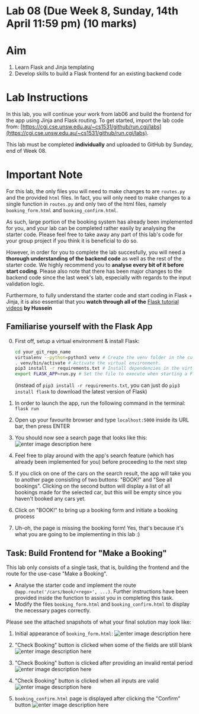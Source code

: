 ﻿# Lab 08 (Due Week 8, Sunday, 14th April 11:59 pm) (10 marks)

# Aim
1. Learn Flask and Jinja templating 
2. Develop skills to build a Flask frontend for an existing backend code

# Lab Instructions

In this lab, you will continue your work from lab06 and build the frontend for the app using Jinja and Flask routing. To get started, import the lab code from: [https://cgi.cse.unsw.edu.au/~cs1531/github/run.cgi/labs](https://cgi.cse.unsw.edu.au/~cs1531/github/run.cgi/labs).

This lab must be completed **individually** and uploaded to GitHub by Sunday, end of Week 08.

# Important Note
For this lab, the only files you will need to make changes to are `routes.py` and the provided `html` files. In fact, you will only need to make changes to a single function in `routes.py` and only two of the html files, namely `booking_form.html` and `booking_confirm.html`.

As such, large portion of the booking system has already been implemented for you, and your lab can be completed rather easily by analysing the starter code. Please feel free to take away any part of this lab's code for your group project if you think it is beneficial to do so.

However, in order for you to complete the lab succesfully, you will need a **thorough understanding of the backend code** as well as the rest of the starter code. We highly recommend you to **analyse every bit of it before start coding**. Please also note that there has been major changes to the backend code since the last week's lab, especially with regards to the input validation logic.

Furthermore, to fully understand the starter code and start coding in Flask + Jinja, it is also essential that you **watch through all of the** [Flask tutorial videos](https://www.youtube.com/watch?v=-B3_Uo_Qtqw&list=PLbSaCpDlfd6qTRiRQFIkCDU7RbAmk_sIR)  **by Hussein**


## Familiarise yourself with the Flask App

0. First off, setup a virtual environment & install Flask:
	```bash
	cd your_git_repo_name
	virtualenv --python=python3 venv # Create the venv folder in the current directory.
	. venv/bin/activate # Activate the virtual environment.
	pip3 install -r requirements.txt # Install dependencies in the virtual environment.
	export FLASK_APP=run.py # Set the file to execute when starting a Flask app
	```
	(instead of `pip3 install -r requirements.txt`, you can just do `pip3 install flask` to download the latest version of Flask)

 1. In order to launch the app, run the following command in the terminal: `flask run`
 2. Open up your favourite browser and type `localhost:5000` inside its URL bar, then press ENTER
 3. You should now see a search page that looks like this:
![enter image description here](https://lh3.googleusercontent.com/3seK0dFBYmAgIRwE5SEnGUlP5PrcZELr-5UEfYSfUy04onPC3kFUXYmryQ-qHt0s1XlDw6UamHc=s800) 
4. Feel free to play around with the app's search feature (which has already been implemented for you) before proceeding to the next step
5. If you click on one of the cars on the search result, the app will take you to another page consisting of two buttons: "BOOK!" and "See all bookings". Clicking on the second button will display a list of all bookings made for the selected car, but this will be empty since you haven't booked any cars yet.
6. Click on "BOOK!" to bring up a booking form and initiate a booking process
7. Uh-oh, the page is missing the booking form! Yes, that's because it's what you are going to be implementing in this lab :)

## Task: Build Frontend for "Make a Booking"
This lab only consists of a single task, that is, building the frontend and the route for the use-case "Make a Booking".

 - Analyse the starter code and implement the route `@app.route('/cars/book/<rego>', ...)`. Further instructions have been provided inside the function to assist you in completing this task.
 - Modify the files `booking_form.html` and `booking_confirm.html` to display the necessary pages correctly.

Please see the attached snapshots of what your final solution may look like:

1. Initial appearance of `booking_form.html`:
![enter image description here](https://lh3.googleusercontent.com/tzl0NmMRNVWRVr1Z8lUejCChK9ASzZp2d47JjJwfzMNVh8M8t70zueCbebq0f1M4USlrdsLAh5w=s390)

2. "Check Booking" button is clicked when some of the fields are still blank
![enter image description here](https://lh3.googleusercontent.com/K8Wd_atY47Ea-20-OnShN-XQhl2AHRUzV7gwixGTXm1413kNd2keIF5lPKm6C8Au1Tg6hCqA6XI=s460)

3. "Check Booking" button is clicked after providing an invalid rental period
![enter image description here](https://lh3.googleusercontent.com/HQT6FTp5K8VgTaX050DxQ5YT7qusuZXcAsh_FxqC1FfEmH1LUWaGa3mBEWyr8mWvfCZPz8tJZdE=s400)

4. "Check Booking" button is clicked when all inputs are valid![enter image description here](https://lh3.googleusercontent.com/3EPc7bLX0vjIUTVx1tRwjA0h04Xx3BjO1mluPYovQHoDG63UWp4emNW62uxr0mcjSVqlk4lkwUU=s430)

5. `booking_confirm.html` page is displayed after clicking the "Confirm" button
![enter image description here](https://lh3.googleusercontent.com/OABLj-QkaJY1ntcr3Ajsnqaw270aytf9W1UpSvPF1VlSFM_Zz2OYRT7kp18CWTYIfOxbdSsWYTc=s500)
